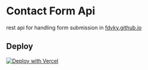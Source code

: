 # Contact Form Api
rest api for handling form submission in [fdvky.github.io](https://github.com/fdvky1/fdvky1.github.io)

## Deploy
[![Deploy with Vercel](https://vercel.com/button)](https://vercel.com/new/clone?repository-url=https%3A%2F%2Fgithub.com%2Ffdvky1%2Fcontact-form-api)
